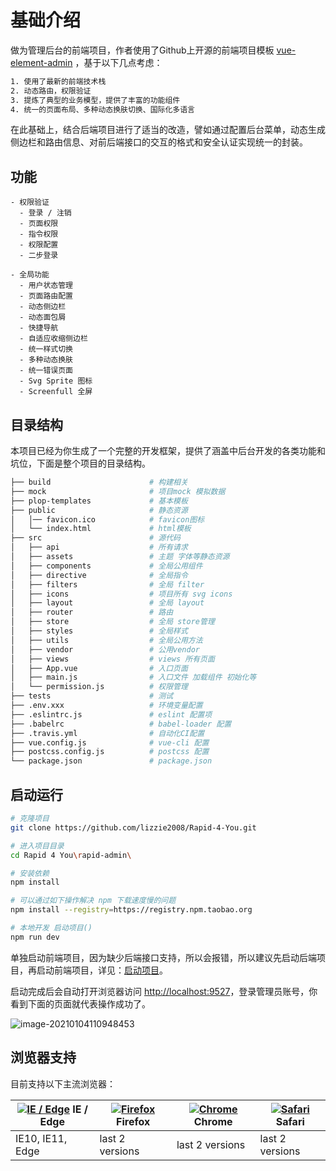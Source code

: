 # 基础介绍
做为管理后台的前端项目，作者使用了Github上开源的前端项目模板 [vue-element-admin](http://panjiachen.github.io/vue-element-admin) ，基于以下几点考虑：

```bash
1. 使用了最新的前端技术栈
2. 动态路由，权限验证
3. 提炼了典型的业务模型，提供了丰富的功能组件
4. 统一的页面布局、多种动态换肤切换、国际化多语言
```

在此基础上，结合后端项目进行了适当的改造，譬如通过配置后台菜单，动态生成侧边栏和路由信息、对前后端接口的交互的格式和安全认证实现统一的封装。

## 功能

```text
- 权限验证
  - 登录 / 注销
  - 页面权限
  - 指令权限
  - 权限配置
  - 二步登录

- 全局功能
  - 用户状态管理
  - 页面路由配置
  - 动态侧边栏
  - 动态面包屑
  - 快捷导航
  - 自适应收缩侧边栏
  - 统一样式切换
  - 多种动态换肤
  - 统一错误页面
  - Svg Sprite 图标
  - Screenfull 全屏
```

## 目录结构

本项目已经为你生成了一个完整的开发框架，提供了涵盖中后台开发的各类功能和坑位，下面是整个项目的目录结构。

```bash
├── build                      # 构建相关
├── mock                       # 项目mock 模拟数据
├── plop-templates             # 基本模板
├── public                     # 静态资源
│   │── favicon.ico            # favicon图标
│   └── index.html             # html模板
├── src                        # 源代码
│   ├── api                    # 所有请求
│   ├── assets                 # 主题 字体等静态资源
│   ├── components             # 全局公用组件
│   ├── directive              # 全局指令
│   ├── filters                # 全局 filter
│   ├── icons                  # 项目所有 svg icons
│   ├── layout                 # 全局 layout
│   ├── router                 # 路由
│   ├── store                  # 全局 store管理
│   ├── styles                 # 全局样式
│   ├── utils                  # 全局公用方法
│   ├── vendor                 # 公用vendor
│   ├── views                  # views 所有页面
│   ├── App.vue                # 入口页面
│   ├── main.js                # 入口文件 加载组件 初始化等
│   └── permission.js          # 权限管理
├── tests                      # 测试
├── .env.xxx                   # 环境变量配置
├── .eslintrc.js               # eslint 配置项
├── .babelrc                   # babel-loader 配置
├── .travis.yml                # 自动化CI配置
├── vue.config.js              # vue-cli 配置
├── postcss.config.js          # postcss 配置
└── package.json               # package.json
```

## 启动运行

```bash
# 克隆项目
git clone https://github.com/lizzie2008/Rapid-4-You.git

# 进入项目目录
cd Rapid 4 You\rapid-admin\

# 安装依赖
npm install

# 可以通过如下操作解决 npm 下载速度慢的问题
npm install --registry=https://registry.npm.taobao.org

# 本地开发 启动项目()
npm run dev
```

单独启动前端项目，因为缺少后端接口支持，所以会报错，所以建议先启动后端项目，再启动前端项目，详见：[启动项目](/guide/快速上手.html#启动项目)。

启动完成后会自动打开浏览器访问 [http://localhost:9527](http://localhost:9527/)，登录管理员账号，你看到下面的页面就代表操作成功了。

![image-20210104110948453](https://typora-lancelot.oss-cn-beijing.aliyuncs.com/typora/20210104110949-366270.png)

## 浏览器支持

目前支持以下主流浏览器：

| [![IE / Edge](https://raw.githubusercontent.com/alrra/browser-logos/master/src/edge/edge_48x48.png)](http://godban.github.io/browsers-support-badges/) IE / Edge | [![Firefox](https://raw.githubusercontent.com/alrra/browser-logos/master/src/firefox/firefox_48x48.png)](http://godban.github.io/browsers-support-badges/) Firefox | [![Chrome](https://raw.githubusercontent.com/alrra/browser-logos/master/src/chrome/chrome_48x48.png)](http://godban.github.io/browsers-support-badges/) Chrome | [![Safari](https://raw.githubusercontent.com/alrra/browser-logos/master/src/safari/safari_48x48.png)](http://godban.github.io/browsers-support-badges/) Safari |
| ------------------------------------------------------------ | ------------------------------------------------------------ | ------------------------------------------------------------ | ------------------------------------------------------------ |
| IE10, IE11, Edge                                             | last 2 versions                                              | last 2 versions                                              | last 2 versions                                              |